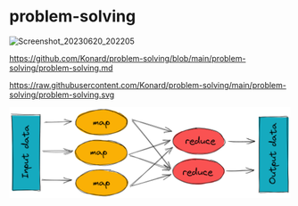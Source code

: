 # problem-solving

![Screenshot_20230620_202205](https://github.com/Konard/problem-solving/assets/1431904/662d8534-939b-4dd1-927b-4e7b1a6a6787)

https://github.com/Konard/problem-solving/blob/main/problem-solving/problem-solving.md

https://raw.githubusercontent.com/Konard/problem-solving/main/problem-solving/problem-solving.svg

![Map Reduce](https://raw.githubusercontent.com/Konard/problem-solving/main/mapReduce.png)
